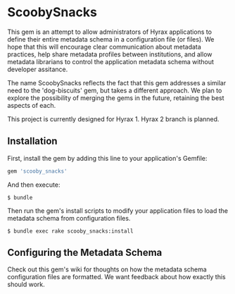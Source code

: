 # ScoobySnacks

This gem is an attempt to allow administrators of Hyrax applications to define their entire metadata schema in a configuration file (or files). We hope that this will encourage clear communication about metadata practices, help share metadata profiles between institutions, and allow metadata librarians to control the application metadata schema without developer assitance. 

The name ScoobySnacks reflects the fact that this gem addresses a similar need to the 'dog-biscuits' gem, but takes a different approach. We plan to explore the possibility of merging the gems in the future, retaining the best aspects of each. 

This project is currently designed for Hyrax 1. Hyrax 2 branch is planned. 

## Installation

First, install the gem by adding this line to your application's Gemfile:

```ruby
gem 'scooby_snacks'
```

And then execute:

    $ bundle

Then run the gem's install scripts to modify your application files to load the metadata schema from configuration files.

    $ bundle exec rake scooby_snacks:install

## Configuring the Metadata Schema

Check out this gem's wiki for thoughts on how the metadata schema configuration files are formatted. We want feedback about how exactly this should work.